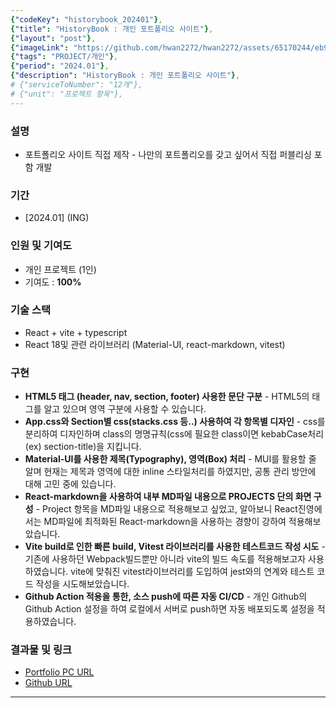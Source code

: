 ```yaml
---
{"codeKey": "historybook_202401"},
{"title": "HistoryBook : 개인 포트폴리오 사이트"},
{"layout": "post"},
{"imageLink": "https://github.com/hwan2272/hwan2272/assets/65170244/eb9acb67-9892-40d6-84c5-ea050e7fb034"},
{"tags": "PROJECT/개인"},
{"period": "2024.01"},
{"description": "HistoryBook : 개인 포트폴리오 사이트"},
# {"serviceToNumber": "12개"},
# {"unit": "프로젝트 항목"},
---
```


### 설명

- 포트폴리오 사이트 직접 제작 - 나만의 포트폴리오를 갖고 싶어서 직접 퍼블리싱 포함 개발

### 기간

- [2024.01] (ING)

### 인원 및 기여도

- 개인 프로젝트 (1인)
- 기여도 : **100%**

### 기술 스택

- React + vite + typescript
- React 18및 관련 라이브러리 (Material-UI, react-markdown, vitest)

### 구현

- **HTML5 태그 (header, nav, section, footer) 사용한 문단 구분** - HTML5의 태그를 알고 있으며 영역 구분에 사용할 수 있습니다.
- **App.css와 Section별 css(stacks.css 등..) 사용하여 각 항목별 디자인** - css를 분리하여 디자인하며 class의 명명규칙(css에 필요한 class이면 kebabCase처리 (ex) section-title)을 지킵니다.
- **Material-UI를 사용한 제목(Typography), 영역(Box) 처리** - MUI를 활용할 줄 알며 현재는 제목과 영역에 대한 inline 스타일처리를 하였지만, 공통 관리 방안에 대해 고민 중에 있습니다.
- **React-markdown을 사용하여 내부 MD파일 내용으로 PROJECTS 단의 화면 구성** - Project 항목을 MD파일 내용으로 적용해보고 싶었고, 알아보니 React진영에서는 MD파일에 최적화된 React-markdown을 사용하는 경향이 강하여 적용해보았습니다.
- **Vite build로 인한 빠른 build, Vitest 라이브러리를 사용한 테스트코드 작성 시도** - 기존에 사용하던 Webpack빌드뿐만 아니라 vite의 빌드 속도를 적용해보고자 사용하였습니다. vite에 맞춰진 vitest라이브러리를 도입하여 jest와의 연계와 테스트 코드 작성을 시도해보았습니다.
- **Github Action 적용을 통한, 소스 push에 따른 자동 CI/CD** - 개인 Github의 Github Action 설정을 하여 로컬에서 서버로 push하면 자동 배포되도록 설정을 적용하였습니다.

### 결과물 및 링크

- [Portfolio PC URL](https://hwan2272.github.io/)
- [Github URL](https://github.com/hwan2272/hwan2272.github.io)

---
